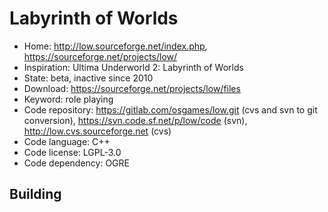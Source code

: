 # Labyrinth of Worlds

- Home: http://low.sourceforge.net/index.php, https://sourceforge.net/projects/low/
- Inspiration: Ultima Underworld 2: Labyrinth of Worlds
- State: beta, inactive since 2010
- Download: https://sourceforge.net/projects/low/files
- Keyword: role playing
- Code repository: https://gitlab.com/osgames/low.git (cvs and svn to git conversion), https://svn.code.sf.net/p/low/code (svn), http://low.cvs.sourceforge.net (cvs)
- Code language: C++
- Code license: LGPL-3.0
- Code dependency: OGRE

## Building
